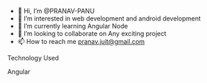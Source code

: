 - 👋 Hi, I’m @PRANAV-PANU
- 👀 I’m interested in web development and android development
- 🌱 I’m currently learning Angular Node
- 💞️ I’m looking to collaborate on Any exciting project
- 📫 How to reach me pranav.juit@gmail.com


Technology Used

Angular
